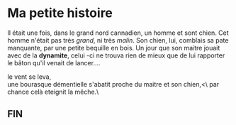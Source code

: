 # Ma petite histoire
Il était une fois, dans le grand nord cannadien, un homme et sont chien.
Cet homme n'était pas très *grand*, ni très *malin*. Son chien, lui, comblais sa pate manquante, par une petite bequille en bois.
Un jour que son maitre jouait avec de la **dynamite**, celui -ci ne trouva rien de mieux que de lui rapporter le bâton qu'il venait de lancer....

le vent se leva,\
une bourasque démentielle s'abatit proche du maitre et son chien,<\ 
par chance celà eteignit la mêche.\
## FIN

